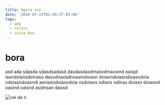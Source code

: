 ```yaml
---
title: Agora vai
date: '2018-07-23T02:49:37-03:00'
tags:
  - web
  - relato
  - coisa boa
---
```

# bora

asd ada sdasda sdasdsadasd dasdasdasdmasodmaosmd oaisjd iasndoiansdoinaso dasodnaosdnoasindoiasn doiasndoiasndioasndoia ndoiasndoasndi asniasndoiasndoia nsdoians odians odinas doiasn doiasnd oasind oaisnd asidnsan daosd 

![vai da n](/img/uploads/acidgames.logo.png)
